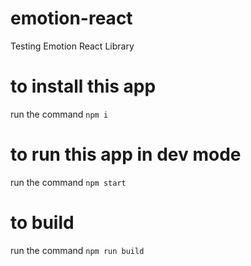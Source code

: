 # emotion-react
 Testing Emotion React Library

# to install this app
run the command `npm i`

# to run this app in dev mode
run the command `npm start`

# to build 
run the command `npm run build`
